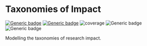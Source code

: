 # Taxonomies of Impact

[![Generic badge](https://img.shields.io/badge/License-GNU_GPLv3-purple.svg)](https://www.gnu.org/licenses/gpl-3.0.html)
[![Generic badge](https://img.shields.io/badge/Python-3-red.svg)](https://www.python.org/downloads/release/python-370/)
![coverage](https://img.shields.io/badge/Purpose-Research-yellow)
![Generic badge](https://img.shields.io/badge/Maintained-Yes-brightgreen.svg)
![Generic badge](https://img.shields.io/badge/BuildPassing-Yes-orange.svg)

Modelling the taxonomies of research impact.
